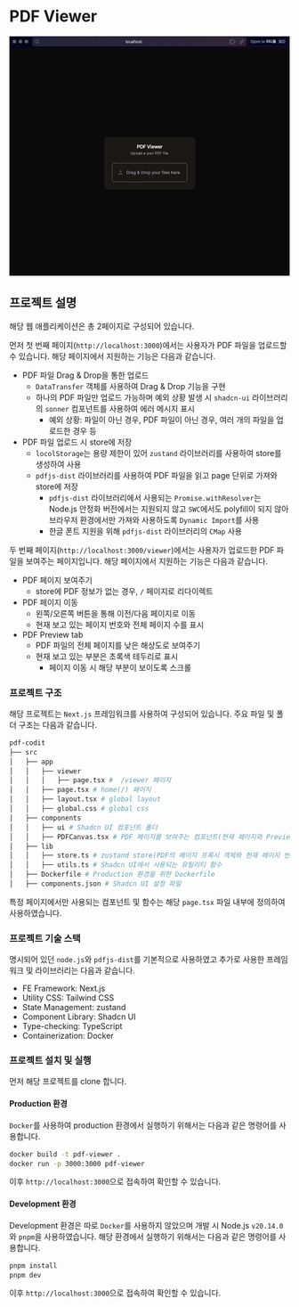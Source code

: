 # PDF Viewer

![PDF Viewer](./assets/main.gif)

## 프로젝트 설명

해당 웹 애플리케이션은 총 2페이지로 구성되어 있습니다.

먼저 첫 번째 페이지(`http://localhost:3000`)에서는 사용자가 PDF 파일을 업로드할 수 있습니다. 해당 페이지에서 지원하는 기능은 다음과 같습니다.

- PDF 파일 Drag & Drop을 통한 업로드
  - `DataTransfer` 객체를 사용하여 Drag & Drop 기능을 구현
  - 하나의 PDF 파일만 업로드 가능하며 예외 상황 발생 시 `shadcn-ui` 라이브러리의 `sonner` 컴포넌트를 사용하여 에러 메시지 표시
    - 예외 상황: 파일이 아닌 경우, PDF 파일이 아닌 경우, 여러 개의 파일을 업로드한 경우 등
- PDF 파일 업로드 시 store에 저장
  - `locolStorage`는 용량 제한이 있어 `zustand` 라이브러리를 사용하여 store를 생성하여 사용
  - `pdfjs-dist` 라이브러리를 사용하여 PDF 파일을 읽고 page 단위로 가져와 store에 저장
    - `pdfjs-dist` 라이브러리에서 사용되는 `Promise.withResolver`는 Node.js 안정화 버전에서는 지원되지 않고 `SWC`에서도 polyfill이 되지 않아 브라우저 환경에서만 가져와 사용하도록 `Dynamic Import`를 사용
    - 한글 폰트 지원을 위해 `pdfjs-dist` 라이브러리의 `CMap` 사용

두 번째 페이지(`http://localhost:3000/viewer`)에서는 사용자가 업로드한 PDF 파일을 보여주는 페이지입니다. 해당 페이지에서 지원하는 기능은 다음과 같습니다.

- PDF 페이지 보여주기
  - store에 PDF 정보가 없는 경우, `/` 페이지로 리다이렉트
- PDF 페이지 이동
  - 왼쪽/오른쪽 버튼을 통해 이전/다음 페이지로 이동
  - 현재 보고 있는 페이지 번호와 전체 페이지 수를 표시
- PDF Preview tab
  - PDF 파일의 전체 페이지를 낮은 해상도로 보여주기
  - 현재 보고 있는 부분은 초록색 테두리로 표시
    - 페이지 이동 시 해당 부분이 보이도록 스크롤

### 프로젝트 구조

해당 프로젝트는 `Next.js` 프레임워크를 사용하여 구성되어 있습니다. 주요 파일 및 폴더 구조는 다음과 같습니다.

```bash
pdf-codit
├── src
│   ├── app
│   │   ├── viewer
│   │   │   ├── page.tsx #  /viewer 페이지
│   │   ├── page.tsx # home(/) 페이지
│   │   ├── layout.tsx # global layout
│   │   ├── global.css # global css
│   ├── components
│   │   ├── ui # Shadcn UI 컴포넌트 폴더
│   │   ├── PDFCanvas.tsx # PDF 페이지를 보여주는 컴포넌트(현재 페이지와 Preview를 위한 컴포넌트)
│   ├── lib
│   │   ├── store.ts # zustand store(PDF의 페이지 프록시 객체와 현재 페이지 번호를 저장)
│   │   ├── utils.ts # Shadcn UI에서 사용되는 유틸리티 함수
│   ├── Dockerfile # Production 환경을 위한 Dockerfile
│   ├── components.json # Shadcn UI 설정 파일
```

특정 페이지에서만 사용되는 컴포넌트 및 함수는 해당 `page.tsx` 파일 내부에 정의하여 사용하였습니다.

### 프로젝트 기술 스택

명시되어 있던 `node.js`와 `pdfjs-dist`를 기본적으로 사용하였고 추가로 사용한 프레임워크 및 라이브러리는 다음과 같습니다.

- FE Framework: Next.js
- Utility CSS: Tailwind CSS
- State Management: zustand
- Component Library: Shadcn UI
- Type-checking: TypeScript
- Containerization: Docker

### 프로젝트 설치 및 실행

먼저 해당 프로젝트를 clone 합니다.

#### Production 환경

`Docker`를 사용하여 production 환경에서 실행하기 위해서는 다음과 같은 명령어를 사용합니다.

```bash
docker build -t pdf-viewer .
docker run -p 3000:3000 pdf-viewer
```

이후 `http://localhost:3000`으로 접속하여 확인할 수 있습니다.

#### Development 환경

Development 환경은 따로 `Docker`를 사용하지 않았으며 개발 시 Node.js `v20.14.0`와 `pnpm`을 사용하였습니다. 해당 환경에서 실행하기 위해서는 다음과 같은 명령어를 사용합니다.

```bash
pnpm install
pnpm dev
```

이후 `http://localhost:3000`으로 접속하여 확인할 수 있습니다.
